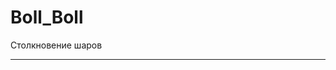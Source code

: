 # Boll_Boll
 Столкновение шаров
 ______________________________________________________________________________________________________________________
 
 
